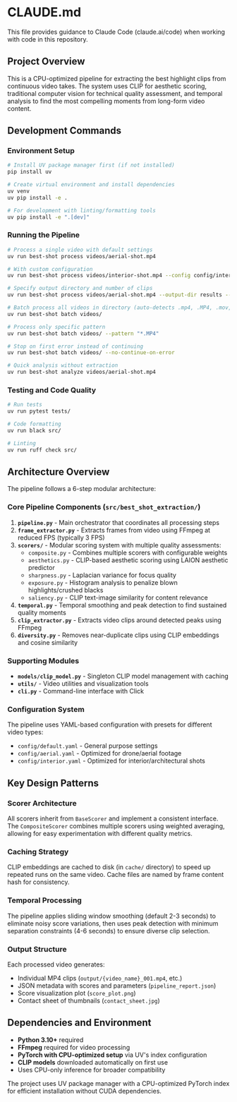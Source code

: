 # CLAUDE.md

This file provides guidance to Claude Code (claude.ai/code) when working with code in this repository.

## Project Overview

This is a CPU-optimized pipeline for extracting the best highlight clips from continuous video takes. The system uses CLIP for aesthetic scoring, traditional computer vision for technical quality assessment, and temporal analysis to find the most compelling moments from long-form video content.

## Development Commands

### Environment Setup
```bash
# Install UV package manager first (if not installed)
pip install uv

# Create virtual environment and install dependencies
uv venv
uv pip install -e .

# For development with linting/formatting tools
uv pip install -e ".[dev]"
```

### Running the Pipeline
```bash
# Process a single video with default settings
uv run best-shot process videos/aerial-shot.mp4

# With custom configuration
uv run best-shot process videos/interior-shot.mp4 --config config/interior.yaml

# Specify output directory and number of clips
uv run best-shot process videos/aerial-shot.mp4 --output-dir results --top-k 7

# Batch process all videos in directory (auto-detects .mp4, .MP4, .mov, etc.)
uv run best-shot batch videos/

# Process only specific pattern
uv run best-shot batch videos/ --pattern "*.MP4"

# Stop on first error instead of continuing
uv run best-shot batch videos/ --no-continue-on-error

# Quick analysis without extraction
uv run best-shot analyze videos/aerial-shot.mp4
```

### Testing and Code Quality
```bash
# Run tests
uv run pytest tests/

# Code formatting
uv run black src/

# Linting
uv run ruff check src/
```

## Architecture Overview

The pipeline follows a 6-step modular architecture:

### Core Pipeline Components (`src/best_shot_extraction/`)

1. **`pipeline.py`** - Main orchestrator that coordinates all processing steps
2. **`frame_extractor.py`** - Extracts frames from video using FFmpeg at reduced FPS (typically 3 FPS)
3. **`scorers/`** - Modular scoring system with multiple quality assessments:
   - `composite.py` - Combines multiple scorers with configurable weights
   - `aesthetics.py` - CLIP-based aesthetic scoring using LAION aesthetic predictor
   - `sharpness.py` - Laplacian variance for focus quality
   - `exposure.py` - Histogram analysis to penalize blown highlights/crushed blacks
   - `saliency.py` - CLIP text-image similarity for content relevance
4. **`temporal.py`** - Temporal smoothing and peak detection to find sustained quality moments
5. **`clip_extractor.py`** - Extracts video clips around detected peaks using FFmpeg
6. **`diversity.py`** - Removes near-duplicate clips using CLIP embeddings and cosine similarity

### Supporting Modules
- **`models/clip_model.py`** - Singleton CLIP model management with caching
- **`utils/`** - Video utilities and visualization tools
- **`cli.py`** - Command-line interface with Click

### Configuration System
The pipeline uses YAML-based configuration with presets for different video types:
- `config/default.yaml` - General purpose settings
- `config/aerial.yaml` - Optimized for drone/aerial footage  
- `config/interior.yaml` - Optimized for interior/architectural shots

## Key Design Patterns

### Scorer Architecture
All scorers inherit from `BaseScorer` and implement a consistent interface. The `CompositeScorer` combines multiple scorers using weighted averaging, allowing for easy experimentation with different quality metrics.

### Caching Strategy
CLIP embeddings are cached to disk (in `cache/` directory) to speed up repeated runs on the same video. Cache files are named by frame content hash for consistency.

### Temporal Processing
The pipeline applies sliding window smoothing (default 2-3 seconds) to eliminate noisy score variations, then uses peak detection with minimum separation constraints (4-6 seconds) to ensure diverse clip selection.

### Output Structure
Each processed video generates:
- Individual MP4 clips (`output/{video_name}_001.mp4`, etc.)
- JSON metadata with scores and parameters (`pipeline_report.json`)
- Score visualization plot (`score_plot.png`)
- Contact sheet of thumbnails (`contact_sheet.jpg`)

## Dependencies and Environment

- **Python 3.10+** required
- **FFmpeg** required for video processing
- **PyTorch with CPU-optimized setup** via UV's index configuration
- **CLIP models** downloaded automatically on first use
- Uses CPU-only inference for broader compatibility

The project uses UV package manager with a CPU-optimized PyTorch index for efficient installation without CUDA dependencies.